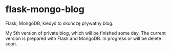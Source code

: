 # flask-mongo-blog
Flask, MongoDB, kiedyś to skończę  prywatny blog. 

My 5th version of private blog, which will be  finished some day. 
The current version is prepared with Flask and MongoDB. In progress or will be delete soon. 

